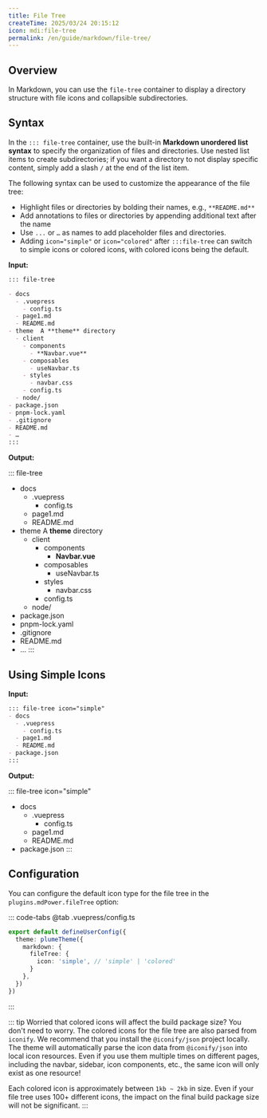 ```yaml
---
title: File Tree
createTime: 2025/03/24 20:15:12
icon: mdi:file-tree
permalink: /en/guide/markdown/file-tree/
---
```


## Overview

In Markdown, you can use the `file-tree` container to display a directory structure with file icons and collapsible subdirectories.

## Syntax

In the `::: file-tree` container, use the built-in **Markdown unordered list syntax** to specify the organization of files and directories.
Use nested list items to create subdirectories; if you want a directory to not display specific content, simply add a slash `/` at the end of the list item.

The following syntax can be used to customize the appearance of the file tree:

- Highlight files or directories by bolding their names, e.g., `**README.md**`
- Add annotations to files or directories by appending additional text after the name
- Use `...` or `…` as names to add placeholder files and directories.
- Adding `icon="simple"` or `icon="colored"` after `:::file-tree` can switch to simple icons or colored icons, with colored icons being the default.

**Input:**

```md
::: file-tree

- docs
  - .vuepress
    - config.ts
  - page1.md
  - README.md
- theme  A **theme** directory
  - client
    - components
      - **Navbar.vue**
    - composables
      - useNavbar.ts
    - styles
      - navbar.css
    - config.ts
  - node/
- package.json
- pnpm-lock.yaml
- .gitignore
- README.md
- …
:::
```

**Output:**

::: file-tree

- docs
  - .vuepress
    - config.ts
  - page1.md
  - README.md
- theme  A **theme** directory
  - client
    - components
      - **Navbar.vue**
    - composables
      - useNavbar.ts
    - styles
      - navbar.css
    - config.ts
  - node/
- package.json
- pnpm-lock.yaml
- .gitignore
- README.md
- …
  :::

## Using Simple Icons

**Input:**

```md
::: file-tree icon="simple"
- docs
  - .vuepress
    - config.ts
  - page1.md
  - README.md
- package.json
:::
```

**Output:**

::: file-tree icon="simple"

- docs
  - .vuepress
    - config.ts
  - page1.md
  - README.md
- package.json
  :::

## Configuration

You can configure the default icon type for the file tree in the `plugins.mdPower.fileTree` option:

::: code-tabs
@tab .vuepress/config.ts

```ts
export default defineUserConfig({
  theme: plumeTheme({
    markdown: {
      fileTree: {
        icon: 'simple', // 'simple' | 'colored'
      }
    },
  })
})
```

:::

::: tip Worried that colored icons will affect the build package size?
You don't need to worry. The colored icons for the file tree are also parsed from `iconify`. We recommend that you install the `@iconify/json` project locally.
The theme will automatically parse the icon data from `@iconify/json` into local icon resources. Even if you use them multiple times on different pages, including the navbar, sidebar, icon components, etc., the same icon will only exist as one resource!

Each colored icon is approximately between `1kb ~ 2kb` in size. Even if your file tree uses 100+ different icons, the impact on the final build package size will not be significant.
:::
